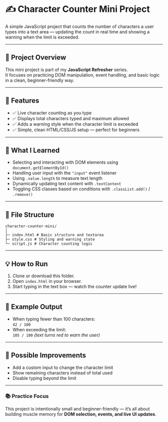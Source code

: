 # ✍️ Character Counter Mini Project

A simple JavaScript project that counts the number of characters a user types into a text area — updating the count in real time and showing a warning when the limit is exceeded.

---

## 📁 Project Overview

This mini project is part of my **JavaScript Refresher** series.  
It focuses on practicing DOM manipulation, event handling, and basic logic in a clean, beginner-friendly way.

---

## 🚀 Features

-   ✅ Live character counting as you type
-   ✅ Displays total characters typed and maximum allowed
-   ✅ Adds a warning style when the character limit is exceeded
-   ✅ Simple, clean HTML/CSS/JS setup — perfect for beginners

---

## 🧠 What I Learned

-   Selecting and interacting with DOM elements using `document.getElementById()`
-   Handling user input with the `"input"` event listener
-   Using `.value.length` to measure text length
-   Dynamically updating text content with `.textContent`
-   Toggling CSS classes based on conditions with `.classList.add()` / `.remove()`

---

## 📂 File Structure

```
character-counter-mini/
│
├─ index.html # Basic structure and textarea
├─ style.css # Styling and warning state
└─ script.js # Character counting logic
```

---

## 💡 How to Run

1. Clone or download this folder.
2. Open `index.html` in your browser.
3. Start typing in the text box — watch the counter update live!

---

## 🧪 Example Output

-   When typing fewer than 100 characters:  
    `42 / 100`
-   When exceeding the limit:  
    `105 / 100` _(text turns red to warn the user)_

---

## 🔁 Possible Improvements

-   Add a custom input to change the character limit
-   Show remaining characters instead of total used
-   Disable typing beyond the limit

---

### 📚 Practice Focus

This project is intentionally small and beginner-friendly — it’s all about building muscle memory for **DOM selection, events, and live UI updates**.

